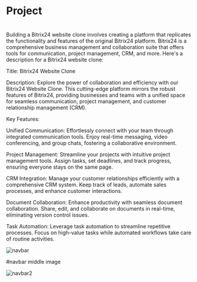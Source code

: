 # Project
#   
Building a Bitrix24 website clone involves creating a platform that replicates the functionality and features of the original Bitrix24 platform. Bitrix24 is a comprehensive business management and collaboration suite that offers tools for communication, project management, CRM, and more. Here's a description for a Bitrix24 website clone:

Title: Bitrix24 Website Clone

Description:
Explore the power of collaboration and efficiency with our Bitrix24 Website Clone. This cutting-edge platform mirrors the robust features of Bitrix24, providing businesses and teams with a unified space for seamless communication, project management, and customer relationship management (CRM).

Key Features:

Unified Communication:
Effortlessly connect with your team through integrated communication tools. Enjoy real-time messaging, video conferencing, and group chats, fostering a collaborative environment.

Project Management:
Streamline your projects with intuitive project management tools. Assign tasks, set deadlines, and track progress, ensuring everyone stays on the same page.

CRM Integration:
Manage your customer relationships efficiently with a comprehensive CRM system. Keep track of leads, automate sales processes, and enhance customer interactions.

Document Collaboration:
Enhance productivity with seamless document collaboration. Share, edit, and collaborate on documents in real-time, eliminating version control issues.

Task Automation:
Leverage task automation to streamline repetitive processes. Focus on high-value tasks while automated workflows take care of routine activities.

![navbar](https://github.com/shauryadhaka0027/Project/assets/138813918/ede08f31-6181-46ca-9200-f83fb5b9c69a)


#navbar middle image

![navbar2](https://github.com/shauryadhaka0027/Project/assets/138813918/3b294713-3c50-4ba2-b7a2-e7776c7eda30)

